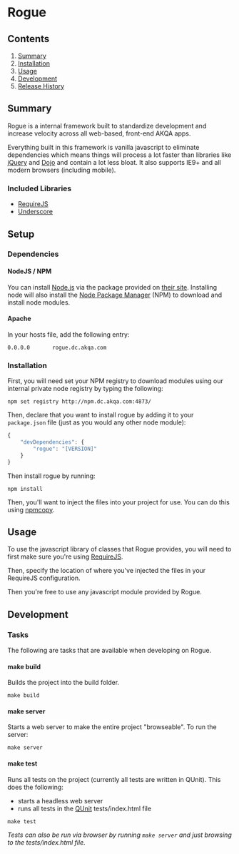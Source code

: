 # Rogue

## Contents

1. [Summary](#summary)
1. [Installation](#installation)
1. [Usage](#usage)
1. [Development](#development)
1. [Release History](#release-history)

<a name="summary"></a>
## Summary
Rogue is a internal framework built to standardize development and increase velocity across all web-based, front-end AKQA apps.

Everything built in this framework is vanilla javascript to eliminate dependencies which means things will process a lot faster than libraries like [jQuery](http://jquery.com/) and [Dojo](http://dojotoolkit.org/) and contain a lot less bloat. It also supports IE9+ and all modern browsers (including mobile).

### Included Libraries

* [RequireJS](http://requirejs.org/)
* [Underscore](http://underscorejs.org/)

## Setup

### Dependencies

#### NodeJS / NPM

You can install [Node.js](http://www.nodejs.org/) via the package provided on [their site](http://www.nodejs.org). Installing node will also install the [Node Package Manager](https://github.com/npm/npm) (NPM) to download and install node modules.

#### Apache

In your hosts file, add the following entry:

```
0.0.0.0       rogue.dc.akqa.com
```

<a name="installation"></a>
### Installation

First, you will need set your NPM registry to download modules using our internal private node registry by typing the following:

```
npm set registry http://npm.dc.akqa.com:4873/
```

Then, declare that you want to install rogue by adding it to your `package.json` file (just as you would any other node module):

```javascript
{
    "devDependencies": {
        "rogue": "[VERSION]"
    }
}
```

Then install rogue by running:

```
npm install
```

Then, you'll want to inject the files into your project for use. You can do this using [npmcopy](https://github.com/timmywil/grunt-npmcopy).

<a name="usage"></a>
## Usage

To use the javascript library of classes that Rogue provides, you will need to first make sure you're using [RequireJS](http://requirejs.org/).

Then, specify the location of where you've injected the files in your RequireJS configuration.

Then you're free to use any javascript module provided by Rogue.

<a name="development"></a>
## Development

### Tasks

The following are tasks that are available when developing on Rogue.

#### make build

Builds the project into the build folder.

```
make build
```

#### make server

Starts a web server to make the entire project "browseable".  To run the server:

```
make server
```

#### make test

Runs all tests on the project (currently all tests are written in QUnit).  This does the following:
* starts a headless web server
* runs all tests in the [QUnit](http://qunitjs.com) tests/index.html file

```
make test
```

_Tests can also be run via browser by running `make server` and just browsing to the tests/index.html file._


